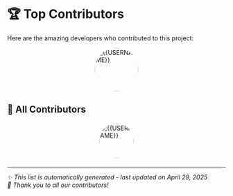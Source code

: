 # 🏆 Top Contributors

Here are the amazing developers who contributed to this project:

<div style="display: flex; flex-wrap: wrap; justify-content: center; gap: 10px;"><a href="https://github.com/Adeel91" title="Adeel91 (49 commits)">
    <img src="https://avatars.githubusercontent.com/u/14883750?v=4?s=100&r=g" width="100" style="border-radius:50%" alt="{{USERNAME}}"/>
</a>
</div>

## 🌟 All Contributors

<div style="display: flex; flex-wrap: wrap; justify-content: center; gap: 15px; margin: 20px 0;">
<a href="https://github.com/Adeel91" title="Adeel91 (49 commits)">
    <img src="https://avatars.githubusercontent.com/u/14883750?v=4?s=80&r=g" width="80" style="border-radius:50%" alt="{{USERNAME}}"/>
</a>

</div>


---

_✨ This list is automatically generated - last updated on April 29, 2025_  
_💖 Thank you to all our contributors!_
